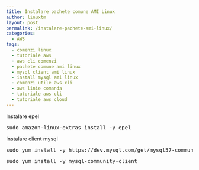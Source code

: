 ```yaml
---
title: Instalare pachete comune AMI Linux
author: linuxtm
layout: post
permalink: /instalare-pachete-ami-linux/
categories:
  - AWS
tags:
  - comenzi linux
  - tutoriale aws
  - aws cli comenzi
  - pachete comune ami linux
  - mysql client ami linux
  - install mysql ami linux
  - comenzi utile aws cli
  - aws linie comanda
  - tutoriale aws cli
  - tutoriale aws cloud
---
```


Instalare epel
<pre>sudo amazon-linux-extras install -y epel</pre>

Instalare client mysql
<pre>sudo yum install -y https://dev.mysql.com/get/mysql57-community-release-el7-11.noarch.rpm</pre>
<pre>sudo yum install -y mysql-community-client</pre>
